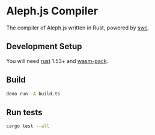 # Aleph.js Compiler

The compiler of Aleph.js written in Rust, powered by [swc](https://github.com/swc-project/swc).

## Development Setup

You will need [rust](https://www.rust-lang.org/tools/install) 1.53+ and [wasm-pack](https://rustwasm.github.io/wasm-pack/installer/).

## Build

```bash
deno run -A build.ts
```

## Run tests

```bash
cargo test --all
```
